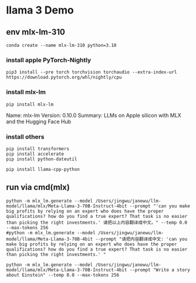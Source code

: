 
# llama 3 Demo

## env mlx-lm-310
```Shell
conda create --name mlx-lm-310 python=3.10
```

### install apple PyTorch-Nightly
```Shell
pip3 install --pre torch torchvision torchaudio --extra-index-url https://download.pytorch.org/whl/nightly/cpu

```

### install mlx-lm
```Shell
pip install mlx-lm
```
Name: mlx-lm
Version: 0.10.0
Summary: LLMs on Apple silicon with MLX and the Hugging Face Hub


### install others
```Shell
pip install transformers
pip install accelerate
pip install python-dateutil

pip install llama-cpp-python
```


## run via cmd(mlx)
```Shell
python -m mlx_lm.generate --model /Users/jingwu/janewu/llm-model/llama/mlx/Meta-Llama-3-70B-Instruct-4bit --prompt "'can you make big profits by relying on an expert who does have the proper qualifications? how do you find a true expert? That task is no easier than picking the right investments.' 请把以上内容翻译成中文。" --temp 0.0 --max-tokens 256
#python -m mlx_lm.generate --model /Users/jingwu/janewu/llm-model/llama/Meta-Llama-3-70B-4bit --prompt "请把内容翻译成中文: 'can you make big profits by relying on an expert who does have the proper qualifications? how do you find a true expert? That task is no easier than picking the right investments.' " 

python -m mlx_lm.generate --model /Users/jingwu/janewu/llm-model/llama/mlx/Meta-Llama-3-70B-Instruct-4bit --prompt "Write a story about Einstein" --temp 0.0 --max-tokens 256
```






